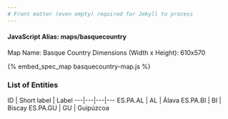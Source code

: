 ```yaml
---
# Front matter (even empty) required for Jekyll to process
---
```


#### JavaScript Alias: maps/basquecountry

Map Name: Basque Country
Dimensions (Width x Height): 610x570



{% embed_spec_map basquecountry-map.js %}

### List of Entities

ID | Short label | Label
---|---|---|---
ES.PA.AL | AL | Álava
ES.PA.BI | BI | Biscay
ES.PA.GU | GU | Guipúzcoa